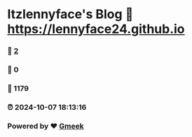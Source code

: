 # Itzlennyface's Blog :link: https://lennyface24.github.io 
### :page_facing_up: [2](https://lennyface24.github.io/tag.html) 
### :speech_balloon: 0 
### :hibiscus: 1179 
### :alarm_clock: 2024-10-07 18:13:16 
### Powered by :heart: [Gmeek](https://github.com/Meekdai/Gmeek)
